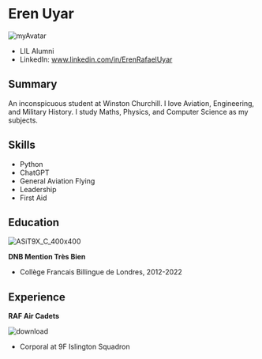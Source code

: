 # Eren Uyar
![myAvatar](https://github.com/Eren-uyar/CV/assets/146925721/d1d0fe9a-eece-49bf-92b3-3a83ad45cbf2)
* LIL Alumni
* LinkedIn: www.linkedin.com/in/ErenRafaelUyar
## Summary
An inconspicuous student at Winston Churchill. I love Aviation, Engineering, and Military History. I study Maths, Physics, and Computer Science as my subjects.
## Skills
* Python
* ChatGPT
* General Aviation Flying
* Leadership
* First Aid
## Education
![ASiT9X_C_400x400](https://github.com/Eren-uyar/CV/assets/146925721/ad557573-6512-461f-a288-c41f32b6106a)

**DNB Mention Très Bien**
* Collège Francais Billingue de Londres, 2012-2022
## Experience
**RAF Air Cadets**

![download](https://github.com/Eren-uyar/CV/assets/146925721/bf88cd64-8b9d-4573-9a11-f4ce6f2865f2)

* Corporal at 9F Islington Squadron
